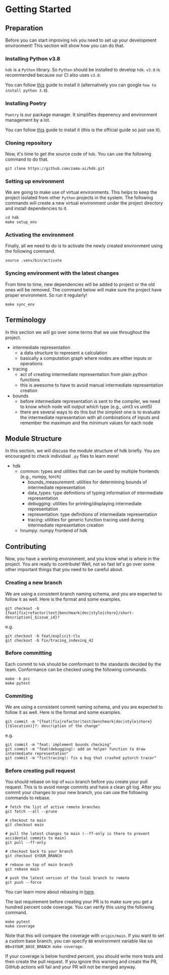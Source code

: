# Getting Started

## Preparation

Before you can start improving `hdk` you need to set up your development environment! This section will show how you can do that.

### Installing Python v3.8

`hdk` is a `Python` library. So `Python` should be installed to develop `hdk`. `v3.8` is recommended because our CI also uses `v3.8`.

You can follow [this](https://realpython.com/installing-python/) guide to install it (alternatively you can google `how to install python 3.8`).

### Installing Poetry

`Poetry` is our package manager. It simplifies depenency and environment management by a lot.

You can follow [this](https://python-poetry.org/docs/#installation) guide to install it (this is the official guide so just use it).

### Cloning repository

Now, it's time to get the source code of `hdk`. You can use the following command to do that.

```shell
git clone https://github.com/zama-ai/hdk.git
```

### Setting up environment

We are going to make use of virtual environments. This helps to keep the project isolated from other `Python` projects in the system. The following commands will create a new virtual environment under the project directory and install dependencies to it.

```shell
cd hdk
make setup_env
```

### Activating the environment

Finally, all we need to do is to activate the newly created environment using the following command.

```shell
source .venv/bin/activate
```

### Syncing environment with the latest changes

From time to time, new dependencies will be added to project or the old ones will be removed. The command below will make sure the project have proper environment. So run it regularly!

```shell
make sync_env
```

## Terminology

In this section we will go over some terms that we use throughout the project.

- intermediate representation
    - a data structure to represent a calculation
    - basically a computation graph where nodes are either inputs or operations
- tracing
    - act of creating intermediate representation from plain python functions
    - this is awesome to have to avoid manual intermediate representation creation
- bounds
    - before intermediate representation is sent to the compiler, we need to know which node will output which type (e.g., uint3 vs uint5)
    - there are several ways to do this but the simplest one is to evaluate the intermediate representation with all combinations of inputs and remember the maximum and the minimum values for each node

## Module Structure

In this section, we will discuss the module structure of hdk briefly. You are encouraged to check individual `.py` files to learn more!

- hdk
    - common: types and utilities that can be used by multiple frontends (e.g., numpy, torch)
      - bounds_measurement: utilities for determining bounds of intermediate representation
      - data_types: type definitions of typing information of intermediate representation
      - debugging: utilities for printing/displaying intermediate representation
      - representation: type definitions of intermediate representation
      - tracing: utilities for generic function tracing used during intermediate representation creation
    - hnumpy: numpy frontend of hdk

## Contributing

Now, you have a working environment, and you know what is where in the project. You are ready to contribute! Well, not so fast let's go over some other important things that you need to be careful about.

### Creating a new branch

We are using a consistent branch naming schema, and you are expected to follow it as well. Here is the format and some examples.

```shell
git checkout -b {feat|fix|refactor|test|benchmark|doc|style|chore}/short-description{_$issue_id}?
```

e.g.

```shell
git checkout -b feat/explicit-tlu
git checkout -b fix/tracing_indexing_42
```

### Before committing

Each commit to `hdk` should be comformant to the standards decided by the team. Conformance can be checked using the following commands.

```shell
make -k pcc
make pytest
```

### Commiting

We are using a consistent commit naming schema, and you are expected to follow it as well. Here is the format and some examples.

```shell
git commit -m "{feat|fix|refactor|test|benchmark|doc|style|chore}{($location)}?: description of the change"
```

e.g.

```shell
git commit -m "feat: implement bounds checking"
git commit -m "feat(debugging): add an helper function to draw intermediate representation"
git commit -m "fix(tracing): fix a bug that crashed pytorch tracer"
```

### Before creating pull request

You should rebase on top of `main` branch before you create your pull request. This is to avoid merge commits and have a clean git log. After you commit your changes to your new branch, you can use the following commands to rebase.

```shell
# fetch the list of active remote branches
git fetch --all --prune

# checkout to main
git checkout main

# pull the latest changes to main (--ff-only is there to prevent accidental commits to main)
git pull --ff-only

# checkout back to your branch
git checkout $YOUR_BRANCH

# rebase on top of main branch
git rebase main

# push the latest version of the local branch to remote 
git push --force
```

You can learn more about rebasing in [here](https://git-scm.com/docs/git-rebase).

The last requirement before creating your PR is to make sure you get a hundred percent code coverage. You can verify this using the following command.

```shell
make pytest
make coverage
```

Note that this will compare the coverage with `origin/main`. If you want to set a custom base branch, you can specify `BB` environment variable like so `BB=$YOUR_BASE_BRANCH make coverage`.

If your coverage is below hundred percent, you should write more tests and then create the pull request. If you ignore this warning and create the PR, GitHub actions will fail and your PR will not be merged anyway.
